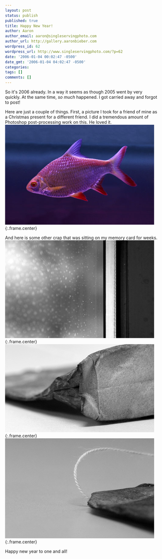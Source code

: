 ```yaml
---
layout: post
status: publish
published: true
title: Happy New Year!
author: Aaron
author_email: aaron@singleservingphoto.com
author_url: http://gallery.aaronbieber.com
wordpress_id: 62
wordpress_url: http://www.singleservingphoto.com/?p=62
date: '2006-01-04 00:02:47 -0500'
date_gmt: '2006-01-04 04:02:47 -0500'
categories:
tags: []
comments: []
---
```

So it's 2006 already. In a way it seems as though 2005 went by very
quickly. At the same time, *so much* happened. I got carried away and
forgot to post!

Here are just a couple of things. First, a picture I took for a friend
of mine as a Christmas present for a different friend. I did a
tremendous amount of Photoshop post-processing work on this. He loved
it.\
 ![](/ssp/19dec05-01.jpg){:.frame.center}

And here is some other crap that was sitting on my memory card for
weeks.\
 ![](/ssp/16dec05-01.jpg){:.frame.center}\
 ![](/ssp/16dec05-02.jpg){:.frame.center}\
 ![](/ssp/16dec05-03.jpg){:.frame.center}

Happy new year to one and all!
